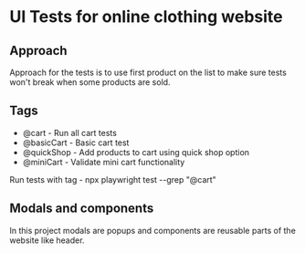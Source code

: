 # UI Tests for online clothing website

## Approach
Approach for the tests is to use first product on the list to make sure tests won't break when some products are sold.

## Tags
- @cart - Run all cart tests
- @basicCart - Basic cart test
- @quickShop - Add products to cart using quick shop option
- @miniCart - Validate mini cart functionality

Run tests with tag - npx playwright test --grep "@cart"

## Modals and components
In this project modals are popups and components are reusable parts of the website like header.